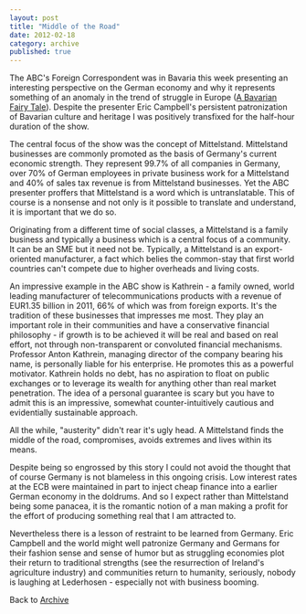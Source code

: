 ```yaml
---
layout: post
title: "Middle of the Road"
date: 2012-02-18
category: archive
published: true
---
```

The ABC's Foreign Correspondent was in Bavaria this week presenting an interesting perspective on the German economy and why it represents something of an anomaly in the trend of struggle in Europe ([A Bavarian Fairy Tale](http://www.abc.net.au/foreign/content/2012/s3430858.htm)).  Despite the presenter Eric Campbell's persistent patronization of Bavarian culture and heritage I was positively transfixed for the half-hour duration of the show.

The central focus of the show was the concept of Mittelstand.  Mittelstand businesses are commonly promoted as the basis of Germany's current economic strength.  They represent 99.7% of all companies in Germany, over 70% of German employees in private business work for a Mittelstand and 40% of sales tax revenue is from Mittelstand businesses.  Yet the ABC presenter proffers that Mittelstand is a word which is untranslatable.  This of course is a nonsense and not only is it possible to translate and understand, it is important that we do so.

Originating from a different time of social classes, a Mittelstand is a family business and typically a business which is a central focus of a community.  It can be an SME but it need not be.  Typically, a Mittelstand is an export-oriented manufacturer, a fact which belies the common-stay that first world countries can't compete due to higher overheads and living costs.  

An impressive example in the ABC show is Kathrein - a family owned, world leading manufacturer of telecommunications products with a revenue of EUR1.35 billion in 2011, 66% of which was from foreign exports.  It's the tradition of these businesses that impresses me most.  They play an important role in their communities and have a conservative financial philosophy - if growth is to be achieved it will be real and based on real effort, not through non-transparent or convoluted financial mechanisms.  Professor Anton Kathrein, managing director of the company bearing his name, is personally liable for his enterprise.  He promotes this as a powerful motivator.  Kathrein holds no debt, has no aspiration to float on public exchanges or to leverage its wealth for anything other than real market penetration.  The idea of a personal guarantee is scary but you have to admit this is an impressive, somewhat counter-intuitively cautious and evidentially sustainable approach.  

All the while, "austerity" didn't rear it's ugly head.  A Mittelstand finds the middle of the road, compromises, avoids extremes and lives within its means.

Despite being so engrossed by this story I could not avoid the thought that of course Germany is not blameless in this ongoing crisis.  Low interest rates at the ECB were maintained in part to inject cheap finance into a earlier German economy in the doldrums.  And so I expect rather than Mittelstand being some panacea, it is the romantic notion of a man making a profit for the effort of producing something real that I am attracted to.  

Nevertheless there is a lesson of restraint to be learned from Germany.  Eric Campbell and the world might well patronize Germany and Germans for their fashion sense and sense of humor but as struggling economies plot their return to traditional strengths (see the resurrection of Ireland's agriculture industry) and communities return to humanity, seriously, nobody is laughing at Lederhosen - especially not with business booming.

Back to [Archive]({{site.url}}/blog/archive.html)
